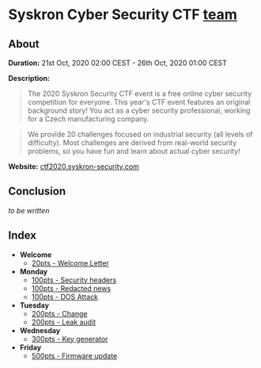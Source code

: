 # Syskron Cyber Security CTF [team](https://ctftime.org/team/137058)

## About

**Duration:** 21st Oct, 2020 02:00 CEST - 26th Oct, 2020 01:00 CEST

**Description:**

>The 2020 Syskron Security CTF event is a free online cyber security competition for everyone. This year's CTF event features an original background story! You act as a cyber security professional, working for a Czech manufacturing company.

>We provide 20 challenges focused on industrial security (all levels of difficulty). Most challenges are derived from real-world security problems, so you have fun and learn about actual cyber security!


**Website:** [ctf2020.syskron-security.com](https://ctf2020.syskron-security.com/)

## Conclusion

_to be written_

## Index

* **Welcome**
  * [20pts - Welcome Letter](Welcome%20Letter/README.md)
* **Monday**
  * [100pts - Security headers](Security%20headers/README.md)
  * [100pts - Redacted news](Redacted%20news/README.md)
  * [100pts - DOS Attack](DOS%20Attack/README.md)
* **Tuesday**
  * [200pts - Change](Change/README.md)
  * [200pts - Leak audit](Leak%20audit/README.md)
* **Wednesday**
  * [300pts - Key generator](Key%20generator/README.md)
* **Friday**
  * [500pts - Firmware update](Firmware%20update/README.md)

